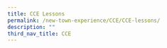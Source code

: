 ```yaml
---
title: CCE Lessons
permalink: /new-town-experience/CCE/CCE-lessons/
description: ""
third_nav_title: CCE
---
```

